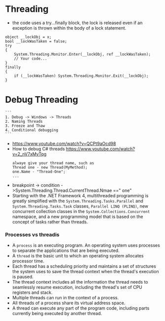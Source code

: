 # Threading

- the code uses a try...finally block, the lock is released even if an exception is thrown within the body of a lock statement.
```
object __lockObj = x;
bool __lockWasTaken = false;
try
{
    System.Threading.Monitor.Enter(__lockObj, ref __lockWasTaken);
    // Your code...
}
finally
{
    if (__lockWasTaken) System.Threading.Monitor.Exit(__lockObj);
}
```

# Debug Threading
    ```
    1. Debug -> Windows -> Threads
    2. Naming Threads
    3. Freeze and Thaw
    4. Conditional debugging
    ```
- https://www.youtube.com/watch?v=QCPt9aOcd98
- How to debug C# threads https://www.youtube.com/watch?v=2_nV7xMvTqg
    ```
    alwaye give your thread name, such as
    Thread one - new Thread(MyMethod);
    one.Name - "Thread-One";
    ...
    ```
- breakpoint -> condition ->System.Threading.Thread.CurrentThread.Nmae ==" one"
- Starting with the .NET Framework 4, multithreaded programming is greatly simplified with the
```System.Threading.Tasks.Parallel``` and ```System.Threading.Tasks.Task``` classes, ```Parallel LINQ (PLINQ)```, new concurrent collection classes in the ```System.Collections.Concurrent``` namespace, and a new programming model that is based on the concept of
tasks rather than threads.

### Processes vs threadis
- A ```process``` is an executing program. An operating system uses processes to separate the applications that are being
executed. 
- A ```thread``` is the basic unit to which an operating system allocates processor time. 
- Each thread has a scheduling priority and maintains a set of structures the system uses to save the thread context when the thread's
execution is paused.
- The thread context includes all the information the thread needs to seamlessly resume execution, including the thread's set of CPU registers and stack. 
- Multiple threads can run in the context of a process. 
- All threads of a process share its virtual address space. 
- A thread can execute any part of the program code, including parts currently being executed by another thread.
